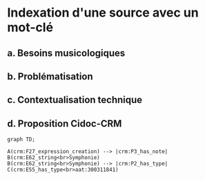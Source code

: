 # Indexation d'une source avec un mot-clé

## a. Besoins musicologiques

## b. Problématisation

## c. Contextualisation technique

## d. Proposition Cidoc-CRM

```mermaid
graph TD;

A(crm:F27_expression_creation) --> |crm:P3_has_note| B(crm:E62_string<br>Symphonie)
B(crm:E62_string<br>Symphonie) --> |crm:P2_has_type| C(crm:E55_has_type<br>aat:300311841)

```
